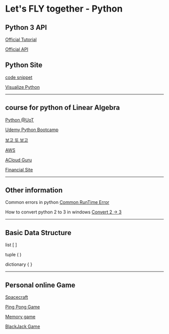 # Let's FLY together - Python


## Python 3 API

[Official Tutorial](https://docs.python.org/3/tutorial/index.html)

[Official API](https://docs.python.org/3/library/index.html)


## Python Site 

[code snippet](http://www.codeskulptor.org/)

[Visualize Python](http://pythontutor.com/visualize.html)

---

## course for python of Linear Algebra

[Python @UoT](https://www.coursera.org/learn/learn-to-program/)

[Udemy Python Bootcamp](https://www.udemy.com/complete-python-bootcamp/)

[보고 또 보고](http://www.bogotobogo.com/python/)

[AWS](https://linuxacademy.com/)

[ACloud Guru](https://acloud.guru/)

[Financial Site](https://www.quantopian.com/)

---

## Other information

Common errors in python
[Common RunTime Error](http://inventwithpython.com/blog/2012/07/09/16-common-python-runtime-errors/)

How to convert python 2 to 3 in windows
[Convert 2 -> 3](http://www.diveinto.org/python3/porting-code-to-python-3-with-2to3.html)

---

## Basic Data Structure
list     [  ]

tuple  ( )

dictionary { } 

---

## Personal online Game

[Spacecraft](http://www.codeskulptor.org/#user27_psQA3GeOOR_44.py)

[Ping Pong Game](http://www.codeskulptor.org/#user23_BLljr3PIQN_26.py)

[Memory game](http://www.codeskulptor.org/#user24_91VPQcGrjW_0.py)

[BlackJack Game](http://www.codeskulptor.org/#user25_fYXGjqJV0U_42.py)


